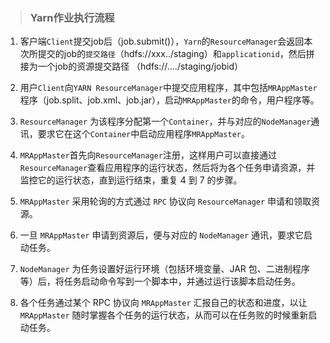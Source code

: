 > ### Yarn作业执行流程

1. 客户端`Client`提交job后（job.submit()），`Yarn`的`ResourceManager`会返回本次所提交的job的`提交路径`（hdfs://xxx../staging）和`applicationid`，然后拼接为一个job的资源提交路径 （hdfs://…./staging/jobid）

1. 用户`Client`向`YARN ResourceManager`中提交应用程序，其中包括`MRAppMaster`程序（job.split、job.xml、job.jar），启动`MRAppMaster`的命令，用户程序等。

2. `ResourceManager` 为该程序分配第一个`Container`，并与对应的`NodeManager`通讯，要求它在这个`Container`中启动应用程序`MRAppMaster`。

3. `MRAppMaster`首先向`ResourceManager`注册，这样用户可以直接通过`ResourceManager`查看应用程序的运行状态，然后将为各个任务申请资源，并监控它的运行状态，直到运行结束，重复 4 到 7 的步骤。

4. `MRAppMaster` 采用轮询的方式通过 `RPC` 协议向 `ResourceManager` 申请和领取资源。

5. 一旦 `MRAppMaster` 申请到资源后，便与对应的 `NodeManager` 通讯，要求它启动任务。

6. `NodeManager` 为任务设置好运行环境（包括环境变量、JAR 包、二进制程序等）后，将任务启动命令写到一个脚本中，并通过运行该脚本启动任务。

7. 各个任务通过某个 RPC 协议向 `MRAppMaster` 汇报自己的状态和进度，以让 `MRAppMaster` 随时掌握各个任务的运行状态，从而可以在任务败的时候重新启动任务。